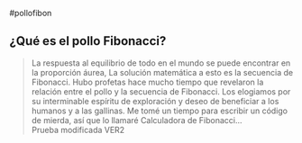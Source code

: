 #pollofibon

## ¿Qué es el pollo Fibonacci?
> La respuesta al equilibrio de todo en el mundo se puede encontrar en la proporción áurea,
La solución matemática a esto es la secuencia de Fibonacci.
Hubo profetas hace mucho tiempo que revelaron la relación entre el pollo y la secuencia de Fibonacci.
Los elogiamos por su interminable espíritu de exploración y deseo de beneficiar a los humanos y a las gallinas.
Me tomé un tiempo para escribir un código de mierda, así que lo llamaré Calculadora de Fibonacci...
<br>Prueba modificada VER2
